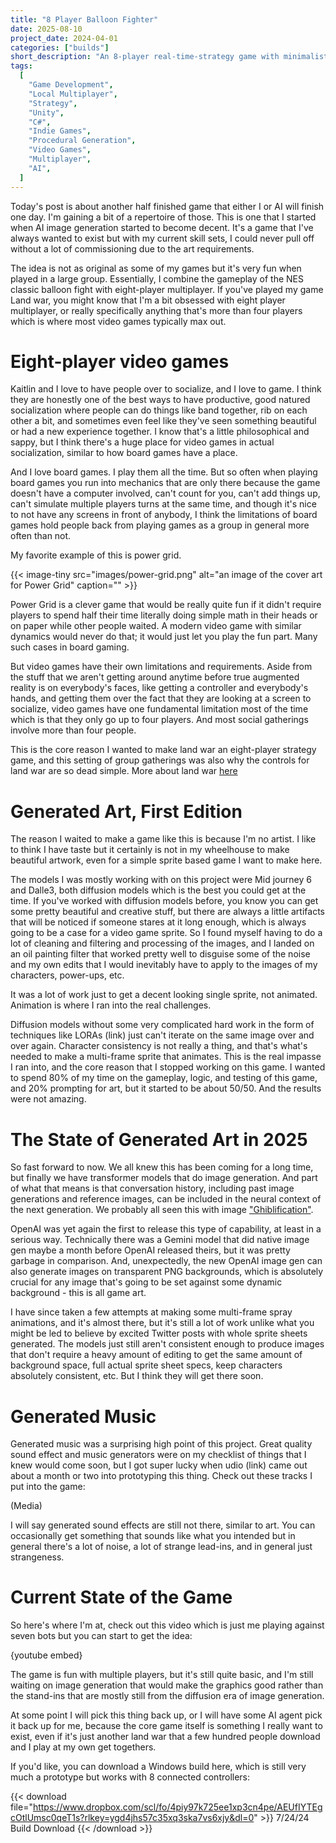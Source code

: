 ```yaml
---
title: "8 Player Balloon Fighter"
date: 2025-08-10
project_date: 2024-04-01
categories: ["builds"]
short_description: "An 8-player real-time-strategy game with minimalistic art and deep strategic gameplay."
tags:
  [
    "Game Development",
    "Local Multiplayer",
    "Strategy",
    "Unity",
    "C#",
    "Indie Games",
    "Procedural Generation",
    "Video Games",
    "Multiplayer",
    "AI",
  ]
---
```


Today's post is about another half finished game that either I or AI will finish one day. I'm gaining a bit of a repertoire of those. This is one that I started when AI image generation started to become decent. It's a game that I've always wanted to exist but with my current skill sets, I could never pull off without a lot of commissioning due to the art requirements.

The idea is not as original as some of my games but it's very fun when played in a large group. Essentially, I combine the gameplay of the NES classic balloon fight with eight-player multiplayer. If you've played my game Land war, you might know that I'm a bit obsessed with eight player multiplayer, or really specifically anything that's more than four players which is where most video games typically max out.

# Eight-player video games

Kaitlin and I love to have people over to socialize, and I love to game. I think they are honestly one of the best ways to have productive, good natured socialization where people can do things like band together, rib on each other a bit, and sometimes even feel like they've seen something beautiful or had a new experience together. I know that's a little philosophical and sappy, but I think there's a huge place for video games in actual socialization, similar to how board games have a place.

And I love board games. I play them all the time. But so often when playing board games you run into mechanics that are only there because the game doesn't have a computer involved, can't count for you, can't add things up, can't simulate multiple players turns at the same time, and though it's nice to not have any screens in front of anybody, I think the limitations of board games hold people back from playing games as a group in general more often than not.

My favorite example of this is power grid.

{{< image-tiny
    src="images/power-grid.png"
    alt="an image of the cover art for Power Grid"
    caption="" >}}

Power Grid is a clever game that would be really quite fun if it didn't require players to spend half their time literally doing simple math in their heads or on paper while other people waited. A modern video game with similar dynamics would never do that; it would just let you play the fun part. Many such cases in board gaming.

But video games have their own limitations and requirements. Aside from the stuff that we aren't getting around anytime before true augmented reality is on everybody's faces, like getting a controller and everybody's hands, and getting them over the fact that they are looking at a screen to socialize, video games have one fundamental limitation most of the time which is that they only go up to four players. And most social gatherings involve more than four people.

This is the core reason I wanted to make land war an eight-player strategy game, and this setting of group gatherings was also why the controls for land war are so dead simple. More about land war [here](/land-war)

# Generated Art, First Edition

The reason I waited to make a game like this is because I'm no artist. I like to think I have taste but it certainly is not in my wheelhouse to make beautiful artwork, even for a simple sprite based game I want to make here.

The models I was mostly working with on this project were Mid journey 6 and Dalle3, both diffusion models which is the best you could get at the time. If you've worked with diffusion models before, you know you can get some pretty beautiful and creative stuff, but there are always a little artifacts that will be noticed if someone stares at it long enough, which is always going to be a case for a video game sprite. So I found myself having to do a lot of cleaning and filtering and processing of the images, and I landed on an oil painting filter that worked pretty well to disguise some of the noise and my own edits that I would inevitably have to apply to the images of my characters, power-ups, etc.

It was a lot of work just to get a decent looking single sprite, not animated. Animation is where I ran into the real challenges.

Diffusion models without some very complicated hard work in the form of techniques like LORAs (link) just can't iterate on the same image over and over again. Character consistency is not really a thing, and that's what's needed to make a multi-frame sprite that animates. This is the real impasse I ran into, and the core reason that I stopped working on this game. I wanted to spend 80% of my time on the gameplay, logic, and testing of this game, and 20% prompting for art, but it started to be about 50/50. And the results were not amazing.

# The State of Generated Art in 2025

So fast forward to now. We all knew this has been coming for a long time, but finally we have transformer models that do image generation. And part of what that means is that conversation history, including past image generations and reference images, can be included in the neural context of the next generation. We probably all seen this with image ["Ghiblification"](https://www.reuters.com/technology/artificial-intelligence/ghibli-effect-chatgpt-usage-hits-record-after-rollout-viral-feature-2025-04-01/).

OpenAI was yet again the first to release this type of capability, at least in a serious way. Technically there was a Gemini model that did native image gen maybe a month before OpenAI released theirs, but it was pretty garbage in comparison. And, unexpectedly, the new OpenAI image gen can also generate images on transparent PNG backgrounds, which is absolutely crucial for any image that's going to be set against some dynamic background - this is all game art.

I have since taken a few attempts at making some multi-frame spray animations, and it's almost there, but it's still a lot of work unlike what you might be led to believe by excited Twitter posts with whole sprite sheets generated. The models just still aren't consistent enough to produce images that don't require a heavy amount of editing to get the same amount of background space, full actual sprite sheet specs, keep characters absolutely consistent, etc. But I think they will get there soon.

# Generated Music

Generated music was a surprising high point of this project. Great quality sound effect and music generators were on my checklist of things that I knew would come soon, but I got super lucky when udio (link) came out about a month or two into prototyping this thing. Check out these tracks I put into the game:

(Media)

I will say generated sound effects are still not there, similar to art. You can occasionally get something that sounds like what you intended but in general there's a lot of noise, a lot of strange lead-ins, and in general just strangeness.

# Current State of the Game

So here's where I'm at, check out this video which is just me playing against seven bots but you can start to get the idea:

{youtube embed}

The game is fun with multiple players, but it's still quite basic, and I'm still waiting on image generation that would make the graphics good rather than the stand-ins that are mostly still from the diffusion era of image generation.

At some point I will pick this thing back up, or I will have some AI agent pick it back up for me, because the core game itself is something I really want to exist, even if it's just another land war that a few hundred people download and I play at my own get togethers.

If you'd like, you can download a Windows build here, which is still very much a prototype but works with 8 connected controllers:

{{< download file="https://www.dropbox.com/scl/fo/4piy97k725ee1xp3cn4pe/AEUfIYTEgcOtlUmsc0qeT1s?rlkey=ygd4jhs57c35xq3ska7vs6xjy&dl=0" >}}
7/24/24 Build Download
{{< /download >}}
